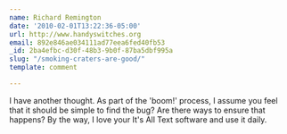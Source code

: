 ```yaml
---
name: Richard Remington
date: '2010-02-01T13:22:36-05:00'
url: http://www.handyswitches.org
email: 892e846ae034111ad77eea6fed40fb53
_id: 2ba4efbc-d30f-48b3-9b0f-87ba5dbf995a
slug: "/smoking-craters-are-good/"
template: comment

---
```


I have another thought. As part of the 'boom!' process, I assume you feel that it should be simple to find the bug? Are there ways to ensure that happens? By the way, I love your It's All Text software and use it daily.
